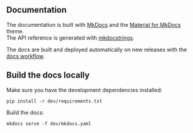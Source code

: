## Documentation

The documentation is built with [MkDocs](https://www.mkdocs.org)
and the [Material for MkDocs](https://squidfunk.github.io/mkdocs-material) theme.<br />
The API reference is generated with [mkdocstrings](https://mkdocstrings.github.io).

The docs are built and deployed automatically on new releases with the [docs workflow](../.github/workflows/docs.yaml).

## Build the docs locally

Make sure you have the development dependencies installed:

```
pip install -r dev/requirements.txt
```

Build the docs:

```
mkdocs serve -f dev/mkdocs.yaml
```
